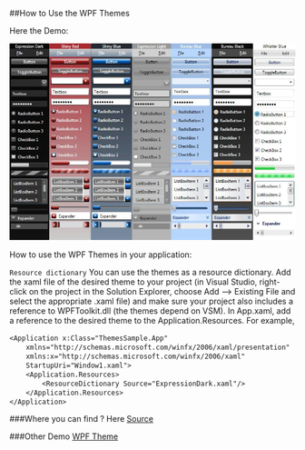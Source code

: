 ﻿##How to Use the WPF Themes

Here the Demo:

![Image of Yaktocat](WPFThemesV2.jpg)

How to use the WPF Themes in your application:

`Resource dictionary` You can use the themes as a resource dictionary. Add the xaml file of the desired theme to your project (in Visual Studio, right-click on the project in the Solution Explorer, choose Add --> Existing File and select the appropriate .xaml file) and make sure your project also includes a reference to WPFToolkit.dll (the themes depend on VSM). In App.xaml, add a reference to the desired theme to the Application.Resources. For example,

``` xaml
<Application x:Class="ThemesSample.App"
    xmlns="http://schemas.microsoft.com/winfx/2006/xaml/presentation"
    xmlns:x="http://schemas.microsoft.com/winfx/2006/xaml"
    StartupUri="Window1.xaml">
    <Application.Resources>
        <ResourceDictionary Source="ExpressionDark.xaml"/>
    </Application.Resources>
</Application>
```


###Where you can find ? Here
[Source](https://wpf.codeplex.com/wikipage?title=WPF%20Themes&referringTitle=Home)  

###Other Demo
[WPF Theme](http://professorweb.ru/my/WPF/themes/DarkOrange_UI/theme_or.php)   